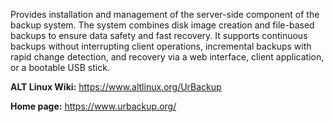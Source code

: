 Provides installation and management of the server-side component of the backup system.
The system combines disk image creation and file-based backups to ensure data safety and fast recovery.
It supports continuous backups without interrupting client operations, incremental backups with rapid change detection,
and recovery via a web interface, client application, or a bootable USB stick.

**ALT Linux Wiki:** <https://www.altlinux.org/UrBackup>

**Home page:** <https://www.urbackup.org/>
